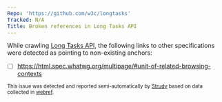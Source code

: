 ```yaml
---
Repo: 'https://github.com/w3c/longtasks'
Tracked: N/A
Title: Broken references in Long Tasks API
---
```


While crawling [Long Tasks API](https://w3c.github.io/longtasks/), the following links to other specifications were detected as pointing to non-existing anchors:
* [ ] https://html.spec.whatwg.org/multipage/#unit-of-related-browsing-contexts

<sub>This issue was detected and reported semi-automatically by [Strudy](https://github.com/w3c/strudy/) based on data collected in [webref](https://github.com/w3c/webref/).</sub>
